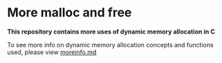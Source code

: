 # More malloc and free

**This repository contains more uses of dynamic memory allocation in C**

To see more info on dynamic memory allocation concepts and functions used, please view [moreinfo.md](moreinfo.md)
